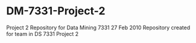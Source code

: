 # DM-7331-Project-2
Project 2 Repository for Data Mining 7331
27 Feb 2010
Repository created for team in DS 7331 Project 2
